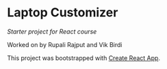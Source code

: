 # Laptop Customizer

_Starter project for React course_

Worked on by Rupali Rajput and Vik Birdi

This project was bootstrapped with [Create React App](https://github.com/facebook/create-react-app).
